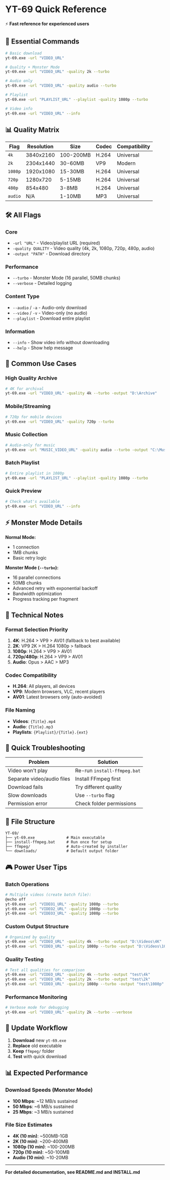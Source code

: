 # YT-69 Quick Reference

⚡ **Fast reference for experienced users**

## 🚀 Essential Commands

```bash
# Basic download
yt-69.exe -url "VIDEO_URL"

# Quality + Monster Mode
yt-69.exe -url "VIDEO_URL" -quality 2k --turbo

# Audio only
yt-69.exe -url "VIDEO_URL" -quality audio --turbo

# Playlist
yt-69.exe -url "PLAYLIST_URL" --playlist -quality 1080p --turbo

# Video info
yt-69.exe -url "VIDEO_URL" --info
```

## 📊 Quality Matrix

| Flag | Resolution | Size | Codec | Compatibility |
|------|------------|------|-------|---------------|
| `4k` | 3840x2160 | 100-200MB | H.264 | Universal |
| `2k` | 2304x1440 | 30-60MB | VP9 | Modern |
| `1080p` | 1920x1080 | 15-30MB | H.264 | Universal |
| `720p` | 1280x720 | 5-15MB | H.264 | Universal |
| `480p` | 854x480 | 3-8MB | H.264 | Universal |
| `audio` | N/A | 1-10MB | MP3 | Universal |

## 🛠️ All Flags

### Core
- `-url "URL"` - Video/playlist URL (required)
- `-quality QUALITY` - Video quality (4k, 2k, 1080p, 720p, 480p, audio)
- `-output "PATH"` - Download directory

### Performance  
- `--turbo` - Monster Mode (16 parallel, 50MB chunks)
- `--verbose` - Detailed logging

### Content Type
- `--audio` / `-a` - Audio-only download
- `--video` / `-v` - Video-only (no audio)
- `--playlist` - Download entire playlist

### Information
- `--info` - Show video info without downloading
- `--help` - Show help message

## 🎯 Common Use Cases

### High Quality Archive
```bash
# 4K for archival
yt-69.exe -url "VIDEO_URL" -quality 4k --turbo -output "D:\Archive"
```

### Mobile/Streaming
```bash
# 720p for mobile devices
yt-69.exe -url "VIDEO_URL" -quality 720p --turbo
```

### Music Collection
```bash
# Audio-only for music
yt-69.exe -url "MUSIC_VIDEO_URL" -quality audio --turbo -output "C:\Music"
```

### Batch Playlist
```bash
# Entire playlist in 1080p
yt-69.exe -url "PLAYLIST_URL" --playlist -quality 1080p --turbo
```

### Quick Preview
```bash
# Check what's available
yt-69.exe -url "VIDEO_URL" --info
```

## ⚡ Monster Mode Details

**Normal Mode:**
- 1 connection
- 1MB chunks
- Basic retry logic

**Monster Mode (`--turbo`):**
- 16 parallel connections
- 50MB chunks  
- Advanced retry with exponential backoff
- Bandwidth optimization
- Progress tracking per fragment

## 🔧 Technical Notes

### Format Selection Priority
1. **4K**: H.264 > VP9 > AV01 (fallback to best available)
2. **2K**: VP9 2K > H.264 1080p > fallback
3. **1080p**: H.264 > VP9 > AV01
4. **720p/480p**: H.264 > VP9 > AV01
5. **Audio**: Opus > AAC > MP3

### Codec Compatibility
- **H.264**: All players, all devices
- **VP9**: Modern browsers, VLC, recent players
- **AV01**: Latest browsers only (auto-avoided)

### File Naming
- **Videos**: `{Title}.mp4`
- **Audio**: `{Title}.mp3`
- **Playlists**: `{Playlist}/{Title}.{ext}`

## 🚨 Quick Troubleshooting

| Problem | Solution |
|---------|----------|
| Video won't play | Re-run `install-ffmpeg.bat` |
| Separate video/audio files | Install FFmpeg first |
| Download fails | Try different quality |
| Slow downloads | Use `--turbo` flag |
| Permission error | Check folder permissions |

## 📁 File Structure

```
YT-69/
├── yt-69.exe              # Main executable
├── install-ffmpeg.bat     # Run once for setup
├── ffmpeg/                # Auto-created by installer
└── downloads/             # Default output folder
```

## 🎮 Power User Tips

### Batch Operations
```bash
# Multiple videos (create batch file):
@echo off
yt-69.exe -url "VIDEO1_URL" -quality 1080p --turbo
yt-69.exe -url "VIDEO2_URL" -quality 1080p --turbo
yt-69.exe -url "VIDEO3_URL" -quality 1080p --turbo
```

### Custom Output Structure
```bash
# Organized by quality
yt-69.exe -url "VIDEO_URL" -quality 4k --turbo -output "D:\Videos\4K"
yt-69.exe -url "VIDEO_URL" -quality 1080p --turbo -output "D:\Videos\1080p"
```

### Quality Testing
```bash
# Test all qualities for comparison
yt-69.exe -url "VIDEO_URL" -quality 4k --turbo -output "test\4k"
yt-69.exe -url "VIDEO_URL" -quality 2k --turbo -output "test\2k"  
yt-69.exe -url "VIDEO_URL" -quality 1080p --turbo -output "test\1080p"
```

### Performance Monitoring
```bash
# Verbose mode for debugging
yt-69.exe -url "VIDEO_URL" -quality 2k --turbo --verbose
```

## 🔄 Update Workflow

1. **Download** new `yt-69.exe`
2. **Replace** old executable
3. **Keep** `ffmpeg/` folder
4. **Test** with quick download

## 📊 Expected Performance

### Download Speeds (Monster Mode)
- **100 Mbps**: ~12 MB/s sustained
- **50 Mbps**: ~6 MB/s sustained  
- **25 Mbps**: ~3 MB/s sustained

### File Size Estimates
- **4K (10 min)**: ~500MB-1GB
- **2K (10 min)**: ~200-400MB
- **1080p (10 min)**: ~100-200MB
- **720p (10 min)**: ~50-100MB
- **Audio (10 min)**: ~10-20MB

---

**For detailed documentation, see README.md and INSTALL.md**
